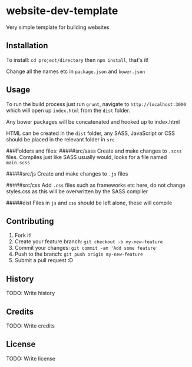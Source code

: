 # website-dev-template

Very simple template for building websites

## Installation

To install: `cd project/directory` then `npm install`, that's it!

Change all the names etc in `package.json` and `bower.json`

## Usage

To run the build process just run `grunt`, navigate to `http://localhost:3000` which will open up `index.html` from the `dist` folder.

Any bower packages will be concatenated and hooked up to index.html

HTML can be created in the `dist` folder, any SASS, JavaScript or CSS should be placed in the relevant folder in `src`

###Folders and files:
#####src/sass
Create and make changes to `.scss` files. Compiles just like SASS usually would, looks for a file named `main.scss`

#####src/js
Create and make changes to `.js` files

#####src/css
Add `.css` files such as frameworks etc here, do not change styles.css as this will be overwritten by the SASS compiler

#####dist
Files in `js` and `css` should be left alone, these will compile 

## Contributing

1. Fork it!
2. Create your feature branch: `git checkout -b my-new-feature`
3. Commit your changes: `git commit -am 'Add some feature'`
4. Push to the branch: `git push origin my-new-feature`
5. Submit a pull request :D

## History

TODO: Write history

## Credits

TODO: Write credits

## License

TODO: Write license
